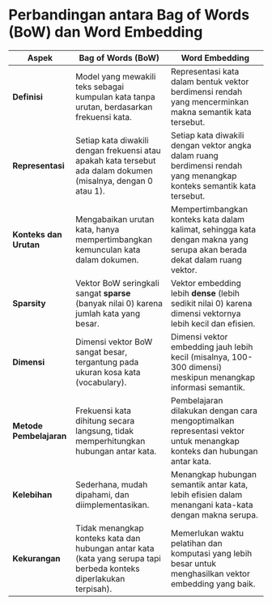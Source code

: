 # Perbandingan antara Bag of Words (BoW) dan Word Embedding

| **Aspek**                     | **Bag of Words (BoW)**                                    | **Word Embedding**                                      |
|--------------------------------|------------------------------------------------------------|----------------------------------------------------------|
| **Definisi**                   | Model yang mewakili teks sebagai kumpulan kata tanpa urutan, berdasarkan frekuensi kata. | Representasi kata dalam bentuk vektor berdimensi rendah yang mencerminkan makna semantik kata tersebut. |
| **Representasi**               | Setiap kata diwakili dengan frekuensi atau apakah kata tersebut ada dalam dokumen (misalnya, dengan 0 atau 1). | Setiap kata diwakili dengan vektor angka dalam ruang berdimensi rendah yang menangkap konteks semantik kata tersebut. |
| **Konteks dan Urutan**         | Mengabaikan urutan kata, hanya mempertimbangkan kemunculan kata dalam dokumen. | Mempertimbangkan konteks kata dalam kalimat, sehingga kata dengan makna yang serupa akan berada dekat dalam ruang vektor. |
| **Sparsity**                   | Vektor BoW seringkali sangat **sparse** (banyak nilai 0) karena jumlah kata yang besar. | Vektor embedding lebih **dense** (lebih sedikit nilai 0) karena dimensi vektornya lebih kecil dan efisien. |
| **Dimensi**                    | Dimensi vektor BoW sangat besar, tergantung pada ukuran kosa kata (vocabulary). | Dimensi vektor embedding jauh lebih kecil (misalnya, 100-300 dimensi) meskipun menangkap informasi semantik. |
| **Metode Pembelajaran**        | Frekuensi kata dihitung secara langsung, tidak memperhitungkan hubungan antar kata. | Pembelajaran dilakukan dengan cara mengoptimalkan representasi vektor untuk menangkap konteks dan hubungan antar kata. |
| **Kelebihan**                  | Sederhana, mudah dipahami, dan diimplementasikan. | Menangkap hubungan semantik antar kata, lebih efisien dalam menangani kata-kata dengan makna serupa. |
| **Kekurangan**                 | Tidak menangkap konteks kata dan hubungan antar kata (kata yang serupa tapi berbeda konteks diperlakukan terpisah). | Memerlukan waktu pelatihan dan komputasi yang lebih besar untuk menghasilkan vektor embedding yang baik. |
